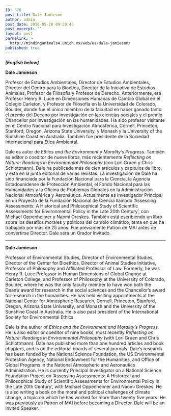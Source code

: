 ```yaml
---
ID: 576
post_title: Dale Jamieson
author: admin
post_date: 2016-05-20 09:20:43
post_excerpt: ""
layout: post
permalink: >
  http://mindinganimals4.umich.mx/web/es/dale-jamieson/
published: true
---
```

<strong><em>[English below]</em></strong>

<b>Dale Jamieson</b>

<span style="font-weight: 400;">Profesor de Estudios Ambientales, Director de Estudios Ambientales, Director del Centro para la Bioética, Director de la Iniciativa de Estudios Animales, Profesor de Filosofía y Profesor de Derecho. Anteriormente, era Profesor Henry R. Luce en Dimensiones Humanas de Cambio Global en el Colegio Carleton, y Profesor de Filosofía en la Universidad de Colorado, Boulder, donde fue el único miembro de la facultad en haber ganado tanto el premio del Decano por investigación en las ciencias sociales y el premio Chancellor por investigación en las humanidades. Ha sido profesor visitante en el Centro Nacional para Investigación Atmosférica, Cornell, Princeton, Stanford, Oregon, Arizona State University, y Monash y la University of the Sunshine Coast en Australia. También fue presidente de la Sociedad Internacional para Ética Ambiental. </span>

<span style="font-weight: 400;">Dale es autor de </span><i><span style="font-weight: 400;">Ethics and the Environment</span></i><span style="font-weight: 400;"> y </span><i><span style="font-weight: 400;">Morality’s Progress</span></i><span style="font-weight: 400;">. También es editor o coeditor de nueve libros, más recientemente </span><i><span style="font-weight: 400;">Reflecting on Nature: Readings in Environmental Philosophy</span></i><span style="font-weight: 400;"> (con Lori Gruen y Chris Schlottmann). Dale ha publicado más de cien artículos y capítulos de libro, y está en la junta editorial de varias revistas. La investigación de Dale ha sido financiada por la Fundación Nacional para la Ciencia, la Agencia Estadounidense de Protección Ambiental, el Fondo Nacional para las Humanidades y la Oficina de Problemas Globales en la Administración Nacional Atmosférica y Aeronáutica. Actualmente es Investigador Principal en un Proyecto de la Fundación Nacional de Ciencia llamado ‘Assessing Assessments: A Historical and Philosophical Study of Scientific Assessments for Environmental Policy in the Late 20th Century’, con Michael Oppenheimer y Naomi Oreskes. También está escribiendo un libro sobre los desafíos morales y políticos del cambio climático, tema en que ha trabajado por más de 25 años. Fue previamente Patrón de MAI antes de convertirse Director. Dale será un Orador Invitado.</span>

<hr />

<b>Dale Jamieson</b>

<span style="font-weight: 400;">Professor of Environmental Studies, Director of Environmental Studies, Director of the Center for Bioethics, Director of Animal Studies Initiative, Professor of Philosophy and Affiliated Professor of Law. Formerly, he was Henry R. Luce Professor in Human Dimensions of Global Change at Carleton College, and Professor of Philosophy at the University of Colorado, Boulder, where he was the only faculty member to have won both the Dean’s award for research in the social sciences and the Chancellor’s award for research in the humanities. He has held visiting appointments at the National Center for Atmospheric Research, Cornell, Princeton, Stanford, Oregon, Arizona State University, and Monash and the University of the Sunshine Coast in Australia. He is also past president of the International Society for Environmental Ethics.</span>

<span style="font-weight: 400;">Dale is the author of </span><i><span style="font-weight: 400;">Ethics and the Environment and Morality’s Progress</span></i><span style="font-weight: 400;">. He is also editor or coeditor of nine books, most recently </span><i><span style="font-weight: 400;">Reflecting on Nature: Readings in Environmental Philosophy</span></i><span style="font-weight: 400;"> (with Lori Gruen and Chris Schlottmann). Dale has published more than one hundred articles and book chapters, and is on the editorial boards of several journals. Dale’s research has been funded by the National Science Foundation, the US Environmental Protection Agency, National Endowment for the Humanities, and Office of Global Programs in the National Atmospheric and Aeronautics Administration. He is currently Principal Investigator on a National Science Foundation Project on ‘Assessing Assessments: A Historical and Philosophical Study of Scientific Assessments for Environmental Policy in the Late 20th Century’, with Michael Oppenheimer and Naomi Oreskes. He is also writing a book on the moral and political challenges of climate change, a topic on which he has worked for more than twenty five years. He was previously as Patron of MAI before becoming a Director. Dale will be an Invited Speaker.</span>